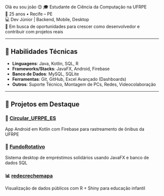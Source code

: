 Olá eu sou joão 😊
🎓 Estudante de Ciência da Computação na UFRPE  
📍 25 anos • Recife – PE  
💻 Dev Júnior | Backend, Mobile, Desktop  
🎯 Em busca de oportunidades para crescer como desenvolvedor e contribuir com projetos reais  

---

## 💼 Habilidades Técnicas

- **Linguagens**: Java, Kotlin, SQL, R  
- **Frameworks/Stacks**: JavaFX, Android, Firebase  
- **Banco de Dados**: MySQL, SQLite  
- **Ferramentas**: Git, GitHub, Excel Avançado (Dashboards)  
- **Outros**: Suporte Técnico, Montagem de PCs, Redes, Videocolaboração

---

## 🧪 Projetos em Destaque

### 🚌 [Circular_UFRPE_ES](https://github.com/MatchMell0w/Circular_UFRPE_ES)  
App Android em Kotlin com Firebase para rastreamento de ônibus da UFRPE

### 💼 [FundoRotativo](https://github.com/MatchMell0w/FundoRotativo)  
Sistema desktop de empréstimos solidários usando JavaFX e banco de dados SQL

### 📊 [redecrechemapa](https://github.com/MatchMell0w/redecrechemapa)  
Visualização de dados públicos com R + Shiny para educação infantil
